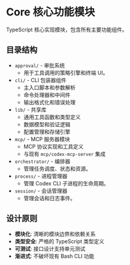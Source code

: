 # Core 核心功能模块

TypeScript 核心实现模块，包含所有主要功能组件。

## 目录结构

- `approval/` - 审批系统
  - 用于工具调用的策略引擎和终端 UI。
- `cli/` - CLI 包装器组件
  - 主入口脚本和参数解析
  - 命令处理器和中间件
  - 输出格式化和错误处理
- `lib/` - 共享库
  - 通用工具函数和类型定义
  - 数据模型和验证逻辑
  - 配置管理和存储引擎
- `mcp/` - MCP 服务器模块
  - MCP 协议实现和工具定义
  - 与现有 `mcp/codex-mcp-server` 集成
- `orchestrator/` - 编排器
  - 管理任务调度、状态和资源。
- `process/` - 进程管理器
  - 管理 Codex CLI 子进程的生命周期。
- `session/` - 会话管理器
  - 管理会话和日志事件。

## 设计原则

- **模块化**: 清晰的模块边界和依赖关系
- **类型安全**: 严格的 TypeScript 类型定义
- **可测试**: 接口设计支持单元测试
- **渐进式**: 不破坏现有 Bash CLI 功能
